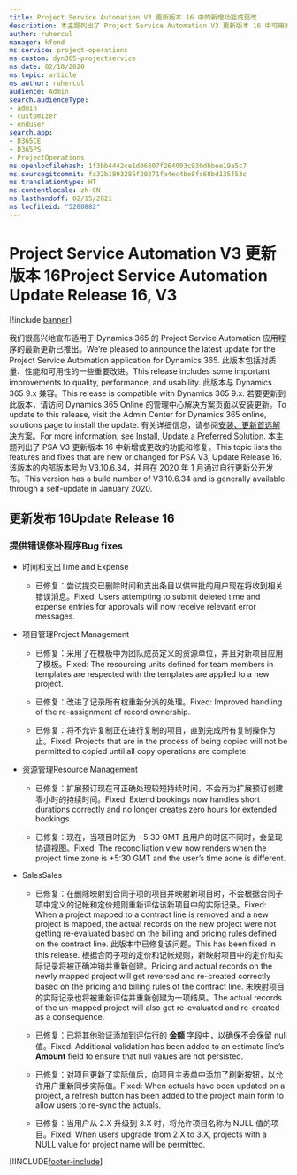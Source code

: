 ```yaml
---
title: Project Service Automation V3 更新版本 16 中的新增功能或更改
description: 本主题列出了 Project Service Automation V3 更新版本 16 中可用的功能和修复。
author: ruhercul
manager: kfend
ms.service: project-operations
ms.custom: dyn365-projectservice
ms.date: 02/18/2020
ms.topic: article
ms.author: ruhercul
audience: Admin
search.audienceType:
- admin
- customizer
- enduser
search.app:
- D365CE
- D365PS
- ProjectOperations
ms.openlocfilehash: 1f3bb4442ce1d06807f264003c930dbbee19a5c7
ms.sourcegitcommit: fa32b1893286f20271fa4ec4be8fc68bd135f53c
ms.translationtype: HT
ms.contentlocale: zh-CN
ms.lasthandoff: 02/15/2021
ms.locfileid: "5280882"
---
```

# <a name="project-service-automation-update-release-16-v3"></a><span data-ttu-id="bb026-103">Project Service Automation V3 更新版本 16</span><span class="sxs-lookup"><span data-stu-id="bb026-103">Project Service Automation Update Release 16, V3</span></span>

[!include [banner](../includes/psa-now-project-operations.md)]

<span data-ttu-id="bb026-104">我们很高兴地宣布适用于 Dynamics 365 的 Project Service Automation 应用程序的最新更新已推出。</span><span class="sxs-lookup"><span data-stu-id="bb026-104">We’re pleased to announce the latest update for the Project Service Automation application for Dynamics 365.</span></span> <span data-ttu-id="bb026-105">此版本包括对质量、性能和可用性的一些重要改进。</span><span class="sxs-lookup"><span data-stu-id="bb026-105">This release includes some important improvements to quality, performance, and usability.</span></span>  <span data-ttu-id="bb026-106">此版本与 Dynamics 365 9.x 兼容。</span><span class="sxs-lookup"><span data-stu-id="bb026-106">This release is compatible with Dynamics 365 9.x.</span></span> <span data-ttu-id="bb026-107">若要更新到此版本，请访问 Dynamics 365 Online 的管理中心解决方案页面以安装更新。</span><span class="sxs-lookup"><span data-stu-id="bb026-107">To update to this release, visit the Admin Center for Dynamics 365 online, solutions page to install the update.</span></span> <span data-ttu-id="bb026-108">有关详细信息，请参阅[安装、更新首选解决方案](https://docs.microsoft.com/dynamics365/project-service/upgrade-psa-home-page)。</span><span class="sxs-lookup"><span data-stu-id="bb026-108">For more information, see [Install, Update a Preferred Solution](https://docs.microsoft.com/dynamics365/project-service/upgrade-psa-home-page).</span></span>
<span data-ttu-id="bb026-109">本主题列出了 PSA V3 更新版本 16 中新增或更改的功能和修复。</span><span class="sxs-lookup"><span data-stu-id="bb026-109">This topic lists the features and fixes that are new or changed for PSA V3, Update Release 16.</span></span> <span data-ttu-id="bb026-110">该版本的内部版本号为 V3.10.6.34，并且在 2020 年 1 月通过自行更新公开发布。</span><span class="sxs-lookup"><span data-stu-id="bb026-110">This version has a build number of V3.10.6.34 and is generally available through a self-update in January 2020.</span></span>


## <a name="update-release-16"></a><span data-ttu-id="bb026-111">更新发布 16</span><span class="sxs-lookup"><span data-stu-id="bb026-111">Update Release 16</span></span>

### <a name="bug-fixes"></a><span data-ttu-id="bb026-112">提供错误修补程序</span><span class="sxs-lookup"><span data-stu-id="bb026-112">Bug fixes</span></span>

-   <span data-ttu-id="bb026-113">时间和支出</span><span class="sxs-lookup"><span data-stu-id="bb026-113">Time and Expense</span></span>

    -   <span data-ttu-id="bb026-114">已修复：尝试提交已删除时间和支出条目以供审批的用户现在将收到相关错误消息。</span><span class="sxs-lookup"><span data-stu-id="bb026-114">Fixed: Users attempting to submit deleted time and expense entries for approvals will now receive relevant error messages.</span></span>

-   <span data-ttu-id="bb026-115">项目管理</span><span class="sxs-lookup"><span data-stu-id="bb026-115">Project Management</span></span>

    -   <span data-ttu-id="bb026-116">已修复：采用了在模板中为团队成员定义的资源单位，并且对新项目应用了模板。</span><span class="sxs-lookup"><span data-stu-id="bb026-116">Fixed: The resourcing units defined for team members in templates are respected with the templates are applied to a new project.</span></span>

    -   <span data-ttu-id="bb026-117">已修复：改进了记录所有权重新分派的处理。</span><span class="sxs-lookup"><span data-stu-id="bb026-117">Fixed: Improved handling of the re-assignment of record ownership.</span></span>

    -   <span data-ttu-id="bb026-118">已修复：将不允许复制正在进行复制的项目，直到完成所有复制操作为止。</span><span class="sxs-lookup"><span data-stu-id="bb026-118">Fixed: Projects that are in the process of being copied will not be permitted to copied until all copy operations are complete.</span></span>

-   <span data-ttu-id="bb026-119">资源管理</span><span class="sxs-lookup"><span data-stu-id="bb026-119">Resource Management</span></span>

    -   <span data-ttu-id="bb026-120">已修复：扩展预订现在可正确处理较短持续时间，不会再为扩展预订创建零小时的持续时间。</span><span class="sxs-lookup"><span data-stu-id="bb026-120">Fixed: Extend bookings now handles short durations correctly and no longer creates zero hours for extended bookings.</span></span>

    -   <span data-ttu-id="bb026-121">已修复：现在，当项目时区为 +5:30 GMT 且用户的时区不同时，会呈现协调视图。</span><span class="sxs-lookup"><span data-stu-id="bb026-121">Fixed: The reconciliation view now renders when the project time zone is +5:30 GMT and the user’s time aone is different.</span></span>

-   <span data-ttu-id="bb026-122">Sales</span><span class="sxs-lookup"><span data-stu-id="bb026-122">Sales</span></span>

    -   <span data-ttu-id="bb026-123">已修复：在删除映射到合同子项的项目并映射新项目时，不会根据合同子项中定义的记帐和定价规则重新评估该新项目中的实际记录。</span><span class="sxs-lookup"><span data-stu-id="bb026-123">Fixed: When a project mapped to a contract line is removed and a new project is mapped, the actual records on the new project were not getting re-evaluated based on the billing and pricing rules defined on the contract line.</span></span> <span data-ttu-id="bb026-124">此版本中已修复该问题。</span><span class="sxs-lookup"><span data-stu-id="bb026-124">This has been fixed in this release.</span></span> <span data-ttu-id="bb026-125">根据合同子项的定价和记帐规则，新映射项目中的定价和实际记录将被正确冲销并重新创建。</span><span class="sxs-lookup"><span data-stu-id="bb026-125">Pricing and actual records on the newly mapped project will get reversed and re-created correctly based on the pricing and billing rules of the contract line.</span></span> <span data-ttu-id="bb026-126">未映射项目的实际记录也将被重新评估并重新创建为一项结果。</span><span class="sxs-lookup"><span data-stu-id="bb026-126">The actual records of the un-mapped project will also get re-evaluated and re-created as a consequence.</span></span>

    -   <span data-ttu-id="bb026-127">已修复：已将其他验证添加到评估行的 **金额** 字段中，以确保不会保留 null 值。</span><span class="sxs-lookup"><span data-stu-id="bb026-127">Fixed: Additional validation has been added to an estimate line’s **Amount** field to ensure that null values are not persisted.</span></span>

    -   <span data-ttu-id="bb026-128">已修复：对项目更新了实际值后，向项目主表单中添加了刷新按钮，以允许用户重新同步实际值。</span><span class="sxs-lookup"><span data-stu-id="bb026-128">Fixed: When actuals have been updated on a project, a refresh button has been added to the project main form to allow users to re-sync the actuals.</span></span>

    -   <span data-ttu-id="bb026-129">已修复：当用户从 2.X 升级到 3.X 时，将允许项目名称为 NULL 值的项目。</span><span class="sxs-lookup"><span data-stu-id="bb026-129">Fixed: When users upgrade from 2.X to 3.X, projects with a NULL value for project name will be permitted.</span></span>



[!INCLUDE[footer-include](../includes/footer-banner.md)]